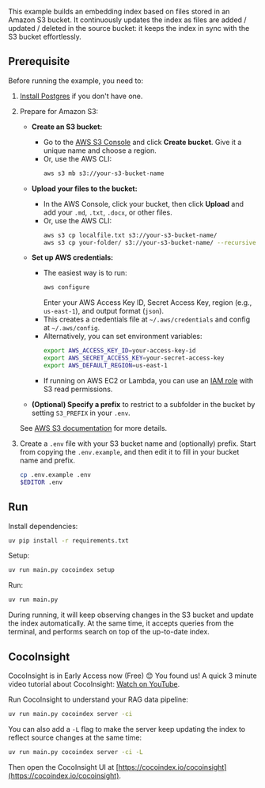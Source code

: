 This example builds an embedding index based on files stored in an Amazon S3 bucket.
It continuously updates the index as files are added / updated / deleted in the source bucket:
it keeps the index in sync with the S3 bucket effortlessly.

## Prerequisite

Before running the example, you need to:

1.  [Install Postgres](https://cocoindex.io/docs/getting_started/installation#-install-postgres) if you don't have one.

2.  Prepare for Amazon S3:

    -   **Create an S3 bucket:**
        - Go to the [AWS S3 Console](https://s3.console.aws.amazon.com/s3/home) and click **Create bucket**. Give it a unique name and choose a region.
        - Or, use the AWS CLI:
          ```sh
          aws s3 mb s3://your-s3-bucket-name
          ```

    -   **Upload your files to the bucket:**
        - In the AWS Console, click your bucket, then click **Upload** and add your `.md`, `.txt`, `.docx`, or other files.
        - Or, use the AWS CLI:
          ```sh
          aws s3 cp localfile.txt s3://your-s3-bucket-name/
          aws s3 cp your-folder/ s3://your-s3-bucket-name/ --recursive
          ```

    -   **Set up AWS credentials:**
        - The easiest way is to run:
          ```sh
          aws configure
          ```
          Enter your AWS Access Key ID, Secret Access Key, region (e.g., `us-east-1`), and output format (`json`).
        - This creates a credentials file at `~/.aws/credentials` and config at `~/.aws/config`.
        - Alternatively, you can set environment variables:
          ```sh
          export AWS_ACCESS_KEY_ID=your-access-key-id
          export AWS_SECRET_ACCESS_KEY=your-secret-access-key
          export AWS_DEFAULT_REGION=us-east-1
          ```
        - If running on AWS EC2 or Lambda, you can use an [IAM role](https://docs.aws.amazon.com/IAM/latest/UserGuide/id_roles.html) with S3 read permissions.

    -   **(Optional) Specify a prefix** to restrict to a subfolder in the bucket by setting `S3_PREFIX` in your `.env`.

    See [AWS S3 documentation](https://docs.aws.amazon.com/AmazonS3/latest/userguide/Welcome.html) for more details.

3.  Create a `.env` file with your S3 bucket name and (optionally) prefix.
    Start from copying the `.env.example`, and then edit it to fill in your bucket name and prefix.

    ```bash
    cp .env.example .env
    $EDITOR .env
    ```

## Run

Install dependencies:

```sh
uv pip install -r requirements.txt
```

Setup:

```sh
uv run main.py cocoindex setup
```

Run:

```sh
uv run main.py
```

During running, it will keep observing changes in the S3 bucket and update the index automatically.
At the same time, it accepts queries from the terminal, and performs search on top of the up-to-date index.


## CocoInsight 
CocoInsight is in Early Access now (Free) 😊 You found us! A quick 3 minute video tutorial about CocoInsight: [Watch on YouTube](https://youtu.be/ZnmyoHslBSc?si=pPLXWALztkA710r9).

Run CocoInsight to understand your RAG data pipeline:

```sh
uv run main.py cocoindex server -ci
```

You can also add a `-L` flag to make the server keep updating the index to reflect source changes at the same time:

```sh
uv run main.py cocoindex server -ci -L
```

Then open the CocoInsight UI at [https://cocoindex.io/cocoinsight](https://cocoindex.io/cocoinsight).
